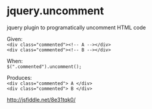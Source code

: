 jquery.uncomment
================

jquery plugin to programatically uncomment HTML code

Given:  
`<div class="commented"><!-- A --></div>`  
`<div class="commented"><!-- B --></div>`

When:   
`$(".commented").uncomment();`  

Produces:   
`<div class="commented"> A </div>`   
`<div class="commented"> B </div>` 


http://jsfiddle.net/8e31tqk0/

